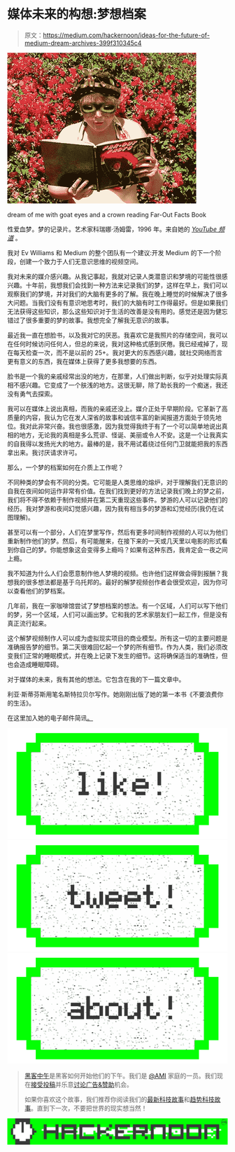 # 媒体未来的构想:梦想档案

> 原文：<https://medium.com/hackernoon/ideas-for-the-future-of-medium-dream-archives-399f310345c4>

![](img/09f802f9410a8183e44bebadd57b3f4c.png)

dream of me with goat eyes and a crown reading Far-Out Facts Book

性爱血梦。梦的记录片。艺术家科瑞娜·汤姆雷，1996 年。来自她的 [*YouTube 频道*](https://www.youtube.com/channel/UCbyoWirP6IBl1pP_tts6SAw) 。

我对 Ev Williams 和 Medium 的整个团队有一个建议:开发 Medium 的下一个阶段，创建一个致力于人们无意识思维的视频空间。

我对未来的媒介感兴趣。从我记事起，我就对记录人类潜意识和梦境的可能性很感兴趣。十年前，我想我们会找到一种方法来记录我们的梦，这样在早上，我们可以观察我们的梦境，并对我们的大脑有更多的了解。我在晚上睡觉的时候解决了很多大问题。当我们没有有意识地思考时，我们的大脑有时工作得最好。但是如果我们无法获得这些知识，那么这些知识对于生活的改善是没有用的。感觉还是因为健忘错过了很多重要的梦的故事。我想完全了解我无意识的故事。

最近我一直在想脸书，以及我对它的厌恶。我喜欢它是我照片的存储空间，我可以在任何时候访问任何人，但总的来说，我对这种格式感到厌倦。我已经戒掉了，现在每天检查一次，而不是以前的 25+。我对更大的东西感兴趣，就社交网络而言更有意义的东西，我在媒体上获得了更多我想要的东西。

脸书是一个我的亲戚经常出没的地方，在那里，人们做出判断，似乎对处理实际真相不感兴趣。它变成了一个肤浅的地方。这很无聊，除了助长我的一个痴迷，我还没有勇气去探索。

我可以在媒体上说出真相，而我的亲戚还没上。媒介正处于早期阶段。它革新了高质量的内容，我认为它在发人深省的故事和诚信丰富的新闻报道方面处于领先地位。我对此非常兴奋。我也很感激，因为我觉得我终于有了一个可以简单地说出真相的地方，无论我的真相是多么荒谬、怪诞、美丽或令人不安。这是一个让我真实的自我得以发扬光大的地方。最棒的是，我不用试着绕过任何门卫就能把我的东西拿出来。我讨厌请求许可。

那么，一个梦的档案如何在介质上工作呢？

不同种类的梦会有不同的分类。它可能是人类思维的熔炉，对于理解我们无意识的自我在夜间如何运作非常有价值。在我们找到更好的方法记录我们晚上的梦之前，我们将不得不依赖于制作视频并在第二天重现这些事件。梦游的人可以记录他们的经历。我对梦游和夜间幻觉感兴趣，因为我有相当多的梦游和幻觉经历(我仍在试图理解)。

甚至可以有一个部分，人们在梦里写作，然后有更多时间制作视频的人可以为他们重新制作他们的梦。然后，有可能醒来，在接下来的一天或几天里以电影的形式看到你自己的梦。你能想象这会变得多上瘾吗？如果有这种东西，我肯定会一夜之间上瘾。

我不知道为什么人们会愿意制作他人梦境的视频。也许他们这样做会得到报酬？我想我的很多想法都是基于乌托邦的。最好的解梦视频创作者会很受欢迎，因为你可以查看他们的梦档案。

几年前，我在一家咖啡馆尝试了梦想档案的想法。有一个区域，人们可以写下他们的梦，另一个区域，人们可以画出梦。它和我的艺术家朋友们一起工作，但是没有真正流行起来。

这个解梦视频制作人可以成为虚拟现实项目的商业模型。所有这一切的主要问题是准确报告梦的细节。第二天很难回忆起一个梦的所有细节。作为人类，我们必须改变我们正常的睡眠模式，并在晚上记录下发生的细节。这将确保适当的准确性，但也会造成睡眠障碍。

对于媒体的未来，我有其他的想法。它包含在我的下一篇文章中。

利亚·斯蒂芬斯用笔名斯特拉贝尔写作。她刚刚出版了她的第一本书《不要浪费你的生活》。

在这里加入她的电子邮件简讯[。](http://leahstephens.weebly.com/sign-up-for-my-newsletter.html)

[![](img/50ef4044ecd4e250b5d50f368b775d38.png)](http://bit.ly/HackernoonFB)[![](img/979d9a46439d5aebbdcdca574e21dc81.png)](https://goo.gl/k7XYbx)[![](img/2930ba6bd2c12218fdbbf7e02c8746ff.png)](https://goo.gl/4ofytp)

> [黑客中午](http://bit.ly/Hackernoon)是黑客如何开始他们的下午。我们是 [@AMI](http://bit.ly/atAMIatAMI) 家庭的一员。我们现在[接受投稿](http://bit.ly/hackernoonsubmission)并乐意[讨论广告&赞助](mailto:partners@amipublications.com)机会。
> 
> 如果你喜欢这个故事，我们推荐你阅读我们的[最新科技故事](http://bit.ly/hackernoonlatestt)和[趋势科技故事](https://hackernoon.com/trending)。直到下一次，不要把世界的现实想当然！

[![](img/be0ca55ba73a573dce11effb2ee80d56.png)](https://goo.gl/Ahtev1)